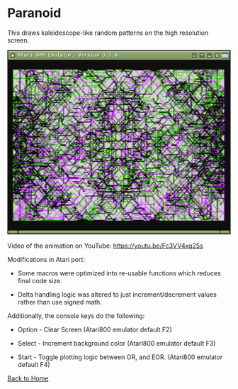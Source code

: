 # Paranoid

This draws kaleidescope-like random patterns on the high resolution screen.

[![AtariParanoidScreen](https://github.com/kenjennings/Melbourne-House-C64-Book1-For-Atari/raw/master/01_Paranoid_At8.png)](#features)

Video of the animation on YouTube: https://youtu.be/Fc3VV4xq25s

Modifications in Atari port:

- Some macros were optimized into re-usable functions which reduces final code size.

- Delta handling logic was altered to just increment/decrement values rather than use signed math.

Additionally, the console keys do the following:

- Option - Clear Screen (Atari800 emulator default F2)

- Select - Increment background color (Atari800 emulator default F3)

- Start - Toggle plotting logic between OR, and EOR. (Atari800 emulator default F4)
 
 
[Back to Home](https://github.com/kenjennings/Melbourne-House-C64-Book1-For-Atari/blob/master/README.md "Home") 

